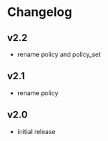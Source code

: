 # Changelog

## v2.2

- rename policy and policy_set

## v2.1

- rename policy

## v2.0

- initial release
